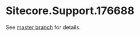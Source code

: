 # Sitecore.Support.176688

See [master branch](https://github.com/sitecoresupport/Sitecore.Support.176688) for details.